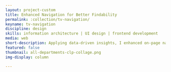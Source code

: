 ```yaml
---
layout: project-custom
title: Enhanced Navigation for Better Findability
permalink: :collection/tv-navigation/
keyname: tv-navigation
discipline: design
skills: information architecture | UI design | frontend development
media: web
short-description: Applying data-driven insights, I enhanced on-page navigation of True Value's e-commerce site to improve product findability.
featured: false
thumbnail: all-departments-clp-collage.png
img-display: column

---
```

